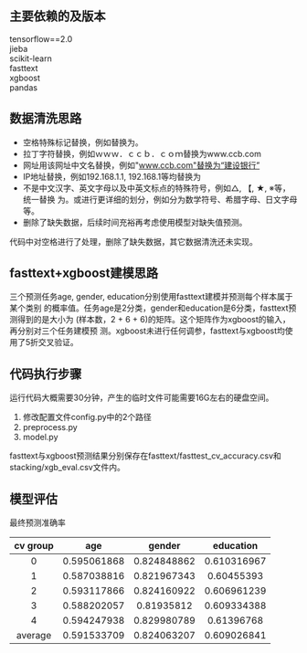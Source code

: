 ## 主要依赖的及版本
tensorflow==2.0  
jieba  
scikit-learn  
fasttext  
xgboost  
pandas  

## 数据清洗思路
* 空格特殊标记替换，例如替换为<BLANK>。
* 拉丁字符替换，例如ｗｗｗ．ｃｃｂ．ｃｏｍ替换为www.ccb.com
* 网址用该网址中文名替换，例如"www.ccb.com"替换为“建设银行”
* IP地址替换，例如192.168.1.1, 192.168.1等均替换为<IPADDR>
* 不是中文汉字、英文字母以及中英文标点的特殊符号，例如△, 【, ★, ※等，统一替换
为<SPECIAL>。或进行更详细的划分，例如分为数学符号、希腊字母、日文字母等。
* 删除了缺失数据，后续时间充裕再考虑使用模型对缺失值预测。

代码中对空格进行了处理，删除了缺失数据，其它数据清洗还未实现。

## fasttext+xgboost建模思路
三个预测任务age, gender, education分别使用fasttext建模并预测每个样本属于某个类别
的概率值。任务age是2分类，gender和education是6分类，fasttext预测得到的是大小为
(样本数，2 + 6 + 6)的矩阵。这个矩阵作为xgboost的输入，再分别对三个任务建模预
测。xgboost未进行任何调参，fasttext与xgboost均使用了5折交叉验证。

## 代码执行步骤
运行代码大概需要30分钟，产生的临时文件可能需要16G左右的硬盘空间。
1. 修改配置文件config.py中的2个路径
2. preprocess.py
3. model.py

fasttext与xgboost预测结果分别保存在fasttext/fasttest_cv_accuracy.csv和
stacking/xgb_eval.csv文件内。  

## 模型评估
最终预测准确率  

cv group | age | gender | education
:----: | :---: | :---: | :---:
0	| 0.595061868 | 0.824848862 | 0.610316967
1	| 0.587038816 | 0.821967343 | 0.60455393
2	| 0.593117866 | 0.824160922 | 0.606961239
3	| 0.588202057 | 0.81935812 | 0.609334388
4	| 0.594247938 | 0.829980789 | 0.61396768
average	| 0.591533709 | 0.824063207 | 0.609026841
